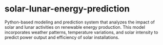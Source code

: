 # solar-lunar-energy-prediction
Python-based modeling and prediction system that analyzes the impact of solar and lunar activities on renewable energy production. This model incorporates weather patterns, temperature variations, and solar intensity to predict power output and efficiency of solar installations. 
